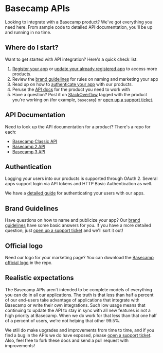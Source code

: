 Basecamp APIs
=============

Looking to integrate with a Basecamp product? We've got everything you need here. From sample code to detailed API documentation, you'll be up and running in no time.


Where do I start?
-----------------

Want to get started with API integration? Here's a quick check list:

1. [Register your app](https://launchpad.37signals.com/integrations/new) or [update your already registered app](http://launchpad.37signals.com/integrations) to access more products.
2. Review the [brand guidelines](#brand-guidelines) for rules on naming and marketing your app
3. Read up on how to [authenticate your app](#authentication) with our products.
4. Peruse the [API docs](#products) for the product you need to work with
5. Have a question? Post it on [StackOverflow](http://stackoverflow.com/questions/ask) tagged with the product you're working on (for example, `basecamp`) or [open up a support ticket](https://basecamp.com/support).

API Documentation
-----------------

Need to look up the API documentation for a product? There's a repo for each:

* [Basecamp Classic API](https://github.com/basecamp/basecamp-classic-api)
* [Basecamp 2 API](https://github.com/basecamp/bcx-api)
* [Basecamp 3 API](https://github.com/basecamp/bc3-api)

Authentication
--------------

Logging your users into our products is supported through OAuth 2. Several apps support login via API tokens and HTTP Basic Authentication as well.

We have a [detailed guide](https://github.com/basecamp/api/blob/master/sections/authentication.md) for authenticating your users with our apps.


Brand Guidelines
----------------

Have questions on how to name and publicize your app? Our [brand guidelines](https://github.com/basecamp/api/blob/master/sections/brand_guidelines.md) have some basic answers for you. If you have a more detailed question, just [open up a support ticket](http://help.basecamp.com/tickets/new) and we'll sort it out!


Official logo
-------------

Need our logo for your marketing page? You can download the [Basecamp official logo](https://github.com/basecamp/api/tree/master/logos) in the repo.


Realistic expectations
----------------------

The Basecamp APIs aren't intended to be complete models of everything you can do in all our applications. The truth is that less than half a percent of our end-users take advantage of applications that integrate with Basecamp or write their own integrations. Such low usage means that continuing to update the API to stay in sync with all new features is not a high priority at Basecamp. When we do work for that less than that one half of a percent of users, we're not helping that other 99.5%.

We still do make upgrades and improvements from time to time, and if you find a bug in the APIs we do have exposed, please [open a support ticket](https://basecamp.com/support). Also, feel free to fork these docs and send a pull request with improvements!
